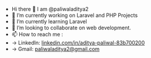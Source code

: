 - Hi there 👋 I am @paliwaladitya2
- 🔭 I’m currently working on Laravel and PHP Projects
- 🌱 I’m currently learning Laravel
- 👯 I’m looking to collaborate on web development.
- 📫 How to reach me :
-   -> LinkedIn: [linkedin.com/in/aditya-paliwal-83b700200](https://www.linkedin.com/in/aditya-paliwal-83b700200/)
-   -> Gmail: paliwaladitya2@gmail.com
